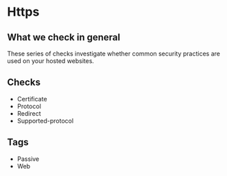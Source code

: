 # Https

## What we check in general
These series of checks investigate whether common security practices are used on your hosted websites.

## Checks
* Certificate
* Protocol
* Redirect
* Supported-protocol

## Tags
* Passive
* Web